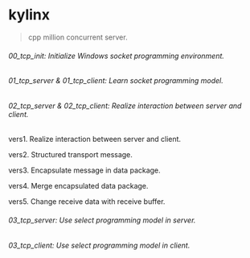 # kylinx
> cpp million concurrent server.

###### 00_tcp_init: Initialize Windows socket programming environment.

###### 01_tcp_server & 01_tcp_client: Learn socket programming model.

###### 02_tcp_server & 02_tcp_client:  Realize interaction between server and client.

vers1. Realize interaction between server and client.

vers2. Structured transport message.

vers3. Encapsulate message in data package.

vers4. Merge encapsulated data package.

vers5. Change receive data with receive buffer.

###### 03_tcp_server: Use select programming model in server.

###### 03_tcp_client: Use select programming model in client.

